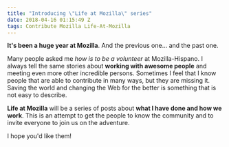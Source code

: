 ```yaml
---
title: "Introducing \"Life at Mozilla\" series"
date: 2018-04-16 01:15:49 Z
tags: Contribute Mozilla Life-At-Mozilla
---
```


**It's been a huge year at Mozilla**. And the previous one... and the past one.

Many people asked me *how is to be a volunteer* at Mozilla-Hispano. I always tell the same stories about **working with awesome people** and meeting even more other incredible persons. Sometimes I feel that I know people that are able to
contribute in many ways, but they are missing it. Saving the world and changing the Web for the better is something that is not easy to describe.

**Life at Mozilla** will be a series of posts about **what I have done and how we work**. This is an attempt to get the people to know the community and to invite everyone to join us on the adventure.

I hope you'd like them!
